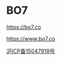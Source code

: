 BO7
==

https://bo7.co

https://www.bo7.co

<a href="http://www.beian.miit.gov.cn" target="_blank">沪ICP备15047919号</a>
